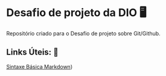 # Desafio de projeto da DIO :desktop_computer:

Repositório criado para o Desafio de projeto sobre Git/Github.

## Links Úteis: :link:

[Sintaxe Básica Markdown](https://www.markdownguide.org/basic-syntax/))
